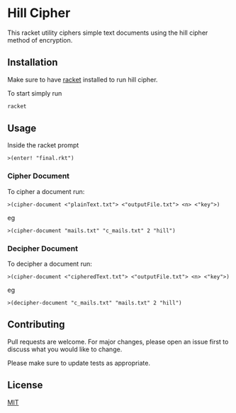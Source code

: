 # Hill Cipher

This racket utility ciphers simple text documents using the hill cipher method of encryption. 

## Installation

Make sure to have [racket](https://download.racket-lang.org/)  installed to run hill cipher.

To start simply run

```bash
racket
```


## Usage

Inside the racket prompt
```racket
>(enter! "final.rkt")

```

### Cipher Document
To cipher a document run: 
```racket
>(cipher-document <"plainText.txt"> <"outputFile.txt"> <n> <"key">)
```
eg
```racket
>(cipher-document "mails.txt" "c_mails.txt" 2 "hill")
```

### Decipher Document
To decipher a document run: 
```racket
>(cipher-document <"cipheredText.txt"> <"outputFile.txt"> <n> <"key">)
```
eg
```racket
>(decipher-document "c_mails.txt" "mails.txt" 2 "hill")
```

## Contributing
Pull requests are welcome. For major changes, please open an issue first to discuss what you would like to change.

Please make sure to update tests as appropriate.

## License
[MIT](https://choosealicense.com/licenses/mit/)
